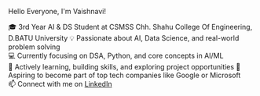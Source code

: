 Hello Everyone, I'm Vaishnavi! 

🎓 3rd Year AI & DS Student at CSMSS Chh. Shahu College Of Engineering, D.BATU University
💡 Passionate about AI, Data Science, and real-world problem solving  
💻 Currently focusing on DSA, Python, and core concepts in AI/ML  
🌱 Actively learning, building skills, and exploring project opportunities 
🚀 Aspiring to become part of top tech companies like Google or Microsoft   
📫 Connect with me on [LinkedIn](https://www.linkedin.com/in/vaishnavi-sagare-02a6562a9/)
